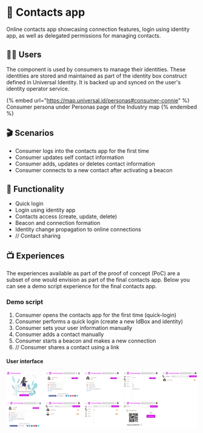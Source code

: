 # 📇 Contacts app

Online contacts app showcasing connection features, login using identity app, as well as delegated permissions for managing contacts.

## 👩🏻 Users

The component is used by consumers to manage their identities. These identities are stored and maintained as part of the identity box construct defined in Universal Identity. It is backed up and synced on the user's identity operator service.

{% embed url="https://map.universal.id/personas#consumer-connie" %}
Consumer persona under Personas page of the Industry map
{% endembed %}

## 🎬 Scenarios

* Consumer logs into the contacts app for the first time
* Consumer updates self contact information
* Consumer adds, updates or deletes contact information
* Consumer connects to a new contact after activating a beacon&#x20;

## 🎰 Functionality

* Quick login
* Login using identity app
* Contacts access (create, update, delete)
* Beacon and connection formation
* Identity change propagation to online connections
* // Contact sharing

## 📺 Experiences

The experiences available as part of the proof of concept (PoC) are a subset of one would envision as part of the final contacts app. Below you can see a demo script experience for the final contacts app.

### Demo script

1. Consumer opens the contacts app for the first time (quick-login)
2. Consumer performs a quick login (create a new IdBox and identity)
3. Consumer sets your user information manually
4. Consumer adds a contact manually
5. Consumer starts a beacon and makes a new connection
6. // Consumer shares a contact using a link

#### User interface

![](../../../../.gitbook/assets/image.png)
